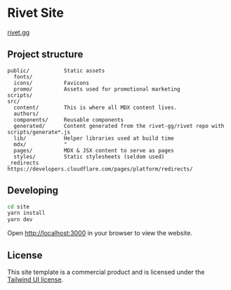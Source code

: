 # Rivet Site

[rivet.gg](https://rivet.gg)

## Project structure

```
public/           Static assets
  fonts/
  icons/          Favicons
  promo/          Assets used for promotional marketing
scripts/
src/
  content/        This is where all MDX content lives.
  authors/
  components/     Reusable components
  generated/      Content generated from the rivet-gg/rivet repo with scripts/generate*.js
  lib/            Helper libraries used at build time
  mdx/            "
  pages/          MDX & JSX content to serve as pages
  styles/         Static stylesheets (seldom used)
_redirects        https://developers.cloudflare.com/pages/platform/redirects/
```

## Developing

```bash
cd site
yarn install
yarn dev
```

Open [http://localhost:3000](http://localhost:3000) in your browser to view the website.

## License

This site template is a commercial product and is licensed under the [Tailwind UI license](https://tailwindui.com/license).
